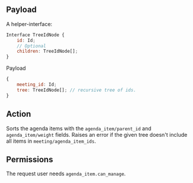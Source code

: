 ## Payload
A helper-interface:
```js
Interface TreeIdNode {
    id: Id;
    // Optional
    children: TreeIdNode[];
}
```

Payload
```js
{
    meeting_id: Id;
    tree: TreeIdNode[]; // recursive tree of ids.
}
```

## Action
Sorts the agenda items with the `agenda_item/parent_id` and `agenda_item/weight` fields.
Raises an error if the given tree doesn't include all items in `meeting/agenda_item_ids`.


## Permissions
The request user needs `agenda_item.can_manage`.
